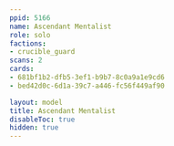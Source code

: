 ```yaml
---
ppid: 5166
name: Ascendant Mentalist
role: solo
factions:
- crucible_guard
scans: 2
cards:
- 681bf1b2-dfb5-3ef1-b9b7-8c0a9a1e9cd6
- bed42d0c-6d1a-39c7-a446-fc56f449af90

layout: model
title: Ascendant Mentalist
disableToc: true
hidden: true
---
```

